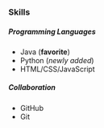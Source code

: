 ### Skills
##### Programming Languages
- Java (**favorite**)
- Python (*newly added*)
- HTML/CSS/JavaScript

##### Collaboration
- GitHub
- Git
